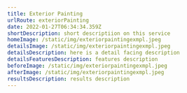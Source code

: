 ```yaml
---
title: Exterior Painting
urlRoute: exteriorPainting
date: 2022-01-27T06:34:34.359Z
shortDescription: short descriptiion on this service
homeImage: /static/img/exteriorpaintingexmpl.jpeg
detailsImage: /static/img/exteriorpaintingexmpl.jpeg
detailsDescription: here is a detail facing description
detailsFeaturesDescription: features description
beforeImage: /static/img/exteriorpaintingexmpl.jpeg
afterImage: /static/img/exteriorpaintingexmpl.jpeg
resultsDescription: results description
---
```

